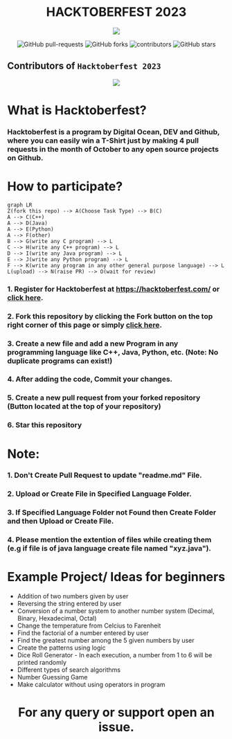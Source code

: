 <h1 align="center"> HACKTOBERFEST 2023</h1>
<p align="center">
  <img src="https://doimages.nyc3.cdn.digitaloceanspaces.com/002Blog/1100x640%20Hacktober%20fest%20header.png"> 
</p>
<p align="center">
   <img alt="GitHub pull-requests" src="https://img.shields.io/github/issues-pr/KarthikGanapaR/Hactoberfest-23">
   <img alt="GitHub forks" src="https://img.shields.io/github/forks/KarthikGanapaR/Hactoberfest-23">
   <img alt="contributors" src="https://img.shields.io/github/contributors/KarthikGanapaR/Hactoberfest-23">
   <img alt="GitHub stars" src="https://img.shields.io/github/stars/KarthikGanapaR/Hactoberfest-23">
</p>

## Contributors of `Hacktoberfest 2023`

<div align="center">

<a href="https://github.com/sherigar/HacktoberFest-2023/graphs/contributors">
  <img src="https://contrib.rocks/image?repo=KarthikGanapaR/Hactoberfest-23" />
</a>
  
</div>

# What is Hacktoberfest?

<h3>Hacktoberfest is a program by Digital Ocean, DEV and Github, where you can easily win a T-Shirt just by making 4 pull requests in the month of October to any open source projects on Github.</h3>

# How to participate?

```mermaid
graph LR
Z(fork this repo) --> A(Choose Task Type) --> B(C)
A --> C(C++)
A --> D(Java)
A --> E(Python) 
A --> F(other) 
B --> G(write any C program) --> L
C --> H(write any C++ program) --> L
D --> I(write any Java program) --> L
E --> J(write any Python program) --> L
F --> K(write any program in any other general purpose language) --> L
L(upload) --> N(raise PR) --> O(wait for review)
```

### 1. Register for Hacktoberfest at https://hacktoberfest.com/ or [click here](https://hacktoberfest.com/).
### 2. Fork this repository by clicking the Fork button on the top right corner of this page or simply [click here](https://github.com/sherigar/HacktoberFest-2023/fork).
### 3. Create a new file and **add** a new Program in any programming language like C++, Java, Python, etc. (Note: No duplicate programs can exist!)
### 4. After adding the code, Commit your changes.
### 5. Create a new pull request from your forked repository (Button located at the top of your repository)
### 6. Star this repository

# Note:
### 1. Don't Create Pull Request to update "readme.md" File.
### 2. Upload or Create File in Specified Language Folder.
### 3. If Specified Language Folder not Found then Create Folder and then Upload or Create File.
### 4. Please mention the extention of files while creating them (e.g if file is of java language create file named "xyz.java").

# Example Project/ Ideas for beginners
- Addition of two numbers given by user
- Reversing the string entered by user
- Conversion of a number system to another number system (Decimal, Binary, Hexadecimal, Octal)
- Change the temperature from Celcius to Farenheit
- Find the factorial of a number entered by user
- Find the greatest number among the 5 given numbers by user
- Create the patterns using logic
- Dice Roll Generator - In each execution, a number from 1 to 6 will be printed randomly
- Different types of search algorithms
- Number Guessing Game
- Make calculator without using operators in program

<h1 align="center">For any query or support open an issue.<h1>
